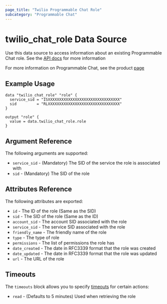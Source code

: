 ```yaml
---
page_title: "Twilio Programmable Chat Role"
subcategory: "Programmable Chat"
---
```


# twilio_chat_role Data Source

Use this data source to access information about an existing Programmable Chat role. See the [API docs](https://www.twilio.com/docs/chat/rest/role-resource) for more information

For more information on Programmable Chat, see the product [page](https://www.twilio.com/chat)

## Example Usage

```hcl
data "twilio_chat_role" "role" {
  service_sid = "ISXXXXXXXXXXXXXXXXXXXXXXXXXXXXXXXX"
  sid         = "RLXXXXXXXXXXXXXXXXXXXXXXXXXXXXXXXX"
}

output "role" {
  value = data.twilio_chat_role.role
}
```

## Argument Reference

The following arguments are supported:

- `service_sid` - (Mandatory) The SID of the service the role is associated with
- `sid` - (Mandatory) The SID of the role

## Attributes Reference

The following attributes are exported:

- `id` - The ID of the role (Same as the SID)
- `sid` - The SID of the role (Same as the ID)
- `account_sid` - The account SID associated with the role
- `service_sid` - The service SID associated with the role
- `friendly_name` - The friendly name of the role
- `type` - The type of role
- `permissions` - The list of permissions the role has
- `date_created` - The date in RFC3339 format that the role was created
- `date_updated` - The date in RFC3339 format that the role was updated
- `url` - The URL of the role

## Timeouts

The `timeouts` block allows you to specify [timeouts](https://www.terraform.io/docs/configuration/resources.html#timeouts) for certain actions:

- `read` - (Defaults to 5 minutes) Used when retrieving the role
